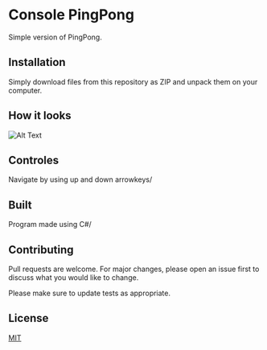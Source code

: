 # Console PingPong

Simple version of PingPong.


## Installation

Simply download files from this repository as ZIP and unpack them on your computer. 

## How it looks
![Alt Text](http://g.recordit.co/Ovc9idsqFx.gif)

## Controles

Navigate by using up and down arrowkeys/

## Built

Program made using C#/

## Contributing
Pull requests are welcome. For major changes, please open an issue first to discuss what you would like to change.

Please make sure to update tests as appropriate.

## License
[MIT](https://choosealicense.com/licenses/mit/)
